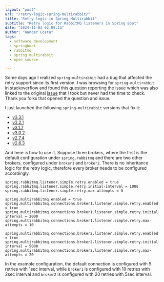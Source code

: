 ```yaml
---
layout: "post"
url: "/retry-logic-spring-multirabbit/"
title: "Retry logic in Spring Multirabbit"
subtitle: "Retry logic for RabbitMQ listeners in Spring Boot"
date: "2024-11-03 02:09:15"
author: "Wander Costa"
tags:
  - software development
  - springboot
  - rabbitmq
  - spring multirabbit
  - open source

---
```


Some days ago I realized `spring-multirabbit` had a bug that affected the retry support since its first version.
I was browsing for `spring-multirabbit` in stackoverflow and found this [question][sof-question] reporting the issue
which was also linked to the original [issue][fn-issue] that I took but never had the time to check. Thank you folks
that opened the question and issue.

I just launched the following `spring-multirabbit` versions that fix it:

- [v3.3.1][v3.3.1]
- [v3.2.1][v3.2.1]
- [v3.1.7][v3.1.7]
- [v3.0.2][v3.0.2]
- [v2.7.4][v2.7.4]
- [v2.6.3][v2.6.3]

And here is how to use it.
Suppose three brokers, where the first is the default configuration under `spring.rabbitmq` and there are two other
brokers, configured under `broker1` and `broker2`.
There is no inheritance logic for the retry logic, therefore every broker needs to be configured accordingly.

```properties
spring.rabbitmq.listener.simple.retry.enabled = true
spring.rabbitmq.listener.simple.retry.initial-interval = 1000
spring.rabbitmq.listener.simple.retry.max-attempts = 5

spring.multirabbitmq.enabled = true
spring.multirabbitmq.connections.broker1.listener.simple.retry.enabled = true
spring.multirabbitmq.connections.broker1.listener.simple.retry.initial-interval = 2000
spring.multirabbitmq.connections.broker1.listener.simple.retry.max-attempts = 10

spring.multirabbitmq.connections.broker2.listener.simple.retry.enabled = true
spring.multirabbitmq.connections.broker2.listener.simple.retry.initial-interval = 5000
spring.multirabbitmq.connections.broker2.listener.simple.retry.max-attempts = 20
```

In the example configuration, the default connection is configured with 5 retries with 1sec interval, while `broker1` is
configured with 10 retries with 2sec interval and `broker2` is configured with 20 retries with 5sec interval.

[sof-question]: https://stackoverflow.com/questions/77035681/listener-goes-into-infinite-retries-when-using-multirabbit-connection
[fn-issue]: https://github.com/freenowtech/spring-multirabbit/issues/73
[v3.3.1]: https://github.com/rwanderc/spring-multirabbit/releases/tag/spring-multirabbit-parent-3.3.1
[v3.2.1]: https://github.com/rwanderc/spring-multirabbit/releases/tag/spring-multirabbit-parent-3.2.1
[v3.1.7]: https://github.com/rwanderc/spring-multirabbit/releases/tag/spring-multirabbit-parent-3.1.7
[v3.0.2]: https://github.com/rwanderc/spring-multirabbit/releases/tag/spring-multirabbit-parent-3.0.2
[v2.7.4]: https://github.com/rwanderc/spring-multirabbit/releases/tag/spring-multirabbit-parent-2.7.4
[v2.6.3]: https://github.com/rwanderc/spring-multirabbit/releases/tag/spring-multirabbit-parent-2.6.3
